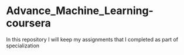 # Advance_Machine_Learning-coursera
In this repository I will keep my assignments that I completed as part of specialization

